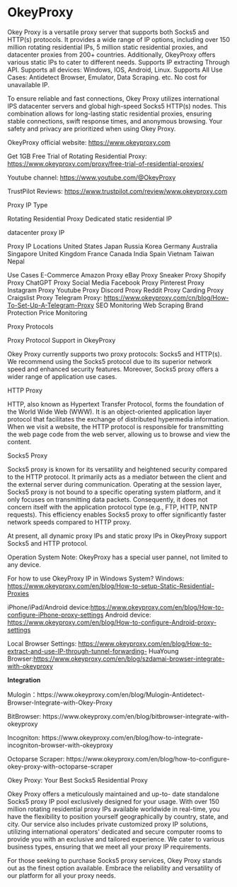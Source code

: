 # OkeyProxy
Okey Proxy is a versatile proxy server that supports both Socks5 and HTTP(s) protocols. It provides a wide range of IP options, including over 150 million rotating residential IPs, 5 million static residential proxies, and datacenter proxies from 200+ countries. Additionally, OkeyProxy offers various static IPs to cater to different needs. Supports IP extracting Through API. Supports all devices: Windows, IOS, Android, Linux. Supports All Use Cases: Antidetect Browser, Emulator, Data Scraping. etc. No cost for unavailable IP.

To ensure reliable and fast connections, Okey Proxy utilizes international IPS datacenter servers and global high-speed Socks5 HTTP(s) nodes. This combination allows for long-lasting static residential proxies, ensuring stable connections, swift response times, and anonymous browsing. Your safety and privacy are prioritized when using Okey Proxy.

OkeyProxy official website: https://www.okeyproxy.com

Get 1GB Free Trial of Rotating Residential Proxy: 
https://www.okeyproxy.com/proxy/free-trial-of-residential-proxies/

Youtube channel: https://www.youtube.com/@OkeyProxy

TrustPilot Reviews: https://www.trustpilot.com/review/www.okeyproxy.com

Proxy IP Type

Rotating Residential Proxy
Dedicated static residential IP

datacenter proxy IP

Proxy IP Locations
United States
Japan
Russia
Korea
Germany
Australia
Singapore
United Kingdom
France
Canada
India
Spain
Vietnam
Taiwan
Nepal

Use Cases
E-Commerce
Amazon Proxy
eBay Proxy
Sneaker Proxy
Shopify Proxy
ChatGPT Proxy
Social Media
Facebook Proxy
Pinterest Proxy
Instagram Proxy
Youtube Proxy
Discord Proxy
Reddit Proxy
Carding Proxy
Craigslist Proxy
Telegram Proxy: https://www.okeyproxy.com/cn/blog/How-To-Set-Up-A-Telegram-Proxy
SEO Monitoring
Web Scraping
Brand Protection
Price Monitoring

Proxy Protocols

Proxy Protocol Support in OkeyProxy

Okey Proxy currently supports two proxy protocols: Socks5 and HTTP(s). We recommend using the Socks5 protocol due to its superior network speed and enhanced security features. Moreover, Socks5 proxy offers a wider range of application use cases.

HTTP Proxy

HTTP, also known as Hypertext Transfer Protocol, forms the foundation of the World Wide Web (WWW). It is an object-oriented application layer protocol that facilitates the exchange of distributed hypermedia information. When we visit a website, the HTTP protocol is responsible for transmitting the web page code from the web server, allowing us to browse and view the content.

Socks5 Proxy

Socks5 proxy is known for its versatility and heightened security compared to the HTTP protocol. It primarily acts as a mediator between the client and the external server during communication. Operating at the session layer, Socks5 proxy is not bound to a specific operating system platform, and it only focuses on transmitting data packets. Consequently, it does not concern itself with the application protocol type (e.g., FTP, HTTP, NNTP requests). This efficiency enables Socks5 proxy to offer significantly faster network speeds compared to HTTP proxy.

At present, all dynamic proxy IPs and static proxy IPs in OkeyProxy support Socks5 and HTTP protocol.

Operation System
Note: OkeyProxy has a special user pannel, not limited to any device.

For how to use OkeyProxy IP in Windows System?
Windows: https://www.okeyproxy.com/en/blog/How-to-setup-Static-Residential-Proxies

iPhone/iPad/Android device:https://www.okeyproxy.com/en/blog/How-to-configure-iPhone-proxy-settings
Android device: https://www.okeyproxy.com/en/blog/How-to-configure-Android-proxy-settings

Local Browser Settings: https://www.okeyproxy.com/en/blog/How-to-extract-and-use-IP-through-tunnel-forwarding-
HuaYoung Browser:https://www.okeyproxy.com/en/blog/szdamai-browser-integrate-with-okeyproxy

<p><strong>Integration</strong></p>
<p>Mulogin：https://www.okeyproxy.com/en/blog/Mulogin-Antidetect-Browser-Integrate-with-Okey-Proxy</p>
<p>BitBrowser: https://www.okeyproxy.com/en/blog/bitbrowser-integrate-with-okeyproxy</p>
<p>Incogniton: https://www.okeyproxy.com/en/blog/how-to-integrate-incogniton-browser-with-okeyproxy</p>
<p>Octoparse Scraper: https://www.okeyproxy.com/en/blog/how-to-configure-okey-proxy-with-octoparse-scraper</p>

Okey Proxy: Your Best Socks5 Residential Proxy

Okey Proxy offers a meticulously maintained and up-to-
date standalone Socks5 proxy IP pool exclusively designed for your usage. With over 150 million rotating residential proxy IPs available worldwide in real-time, you have the flexibility to position yourself geographically by country, state, and city. Our service also includes private customized proxy IP solutions, utilizing international operators' dedicated and secure computer rooms to provide you with an exclusive and tailored experience. We cater to various business types, ensuring that we meet all your proxy IP requirements.

For those seeking to purchase Socks5 proxy services, Okey Proxy stands out as the finest option available. Embrace the reliability and versatility of our platform for all your proxy needs.
